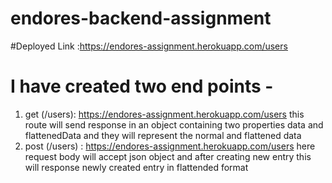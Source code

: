# endores-backend-assignment
#Deployed Link :https://endores-assignment.herokuapp.com/users
# I have created two end points -
1. get (/users): https://endores-assignment.herokuapp.com/users  this route will send response in an object containing two properties data and flattenedData and they will represent the normal and flattened data
2. post (/users) : https://endores-assignment.herokuapp.com/users here request body will accept json object and after creating new entry this will response newly created entry in flattended format
